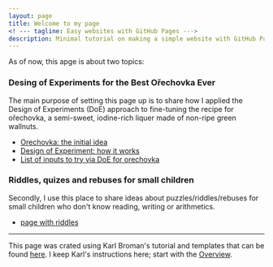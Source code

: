 ```yaml
---
layout: page
title: Welcome to my page
<! --- tagline: Easy websites with GitHub Pages --->
description: Minimal tutorial on making a simple website with GitHub Pages
---
```


As of now, this apge is about two topics:

### Desing of Experiments for the Best Ořechovka Ever

The main purpose of setting this page up is to share how I applied the Design of Experiments (DoE) approach to fine-tuning the recipe for ořechovka, a semi-sweet, iodine-rich liquer made of non-ripe green wallnuts. 

- [Orechovka: the initial idea](pages/orechovka1.html)
- [Design of Experiment: how it works](pages/orechovka2.html)
- [List of inputs to try via DoE for orechovka](pages/orechovka3.html)

### Riddles, quizes and rebuses for small children

Secondly, I use this place to share ideas about puzzles/riddles/rebuses for small children who don't know reading, writing or arithmetics. 
- [page with riddles](pages/quizes.html)


---

This page was crated using Karl Broman's tutorial and templates that can be found [here](https://github.com/kbroman/simple_site). I keep Karl's instructions here; start with the [Overview](pages/overview.html).
